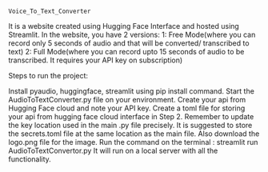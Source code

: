                                                             Voice_To_Text_Converter

It is a website created using Hugging Face Interface and hosted using Streamlit. In the website, you have 2 versions: 1: Free Mode(where you can record only 5 seconds of audio and that will be converted/ transcribed to text) 2: Full Mode(where you can record upto 15 seconds of audio to be transcribed. It requires your API key on subscription)

Steps to run the project:

Install pyaudio, huggingface, streamlit using pip install command.
Start the AudioToTextConverter.py file on your environment.
Create your api from Hugging Face cloud and note your API key.
Create a toml file for storing your api from hugging face cloud interface in Step 2.
Remember to update the key location used in the main .py file precisely. It is suggested to store the secrets.toml file at the same location as the main file.
Also download the logo.png file for the image.
Run the command on the terminal : streamlit run AudioToTextConvertor.py
It will run on a local server with all the functionality.
